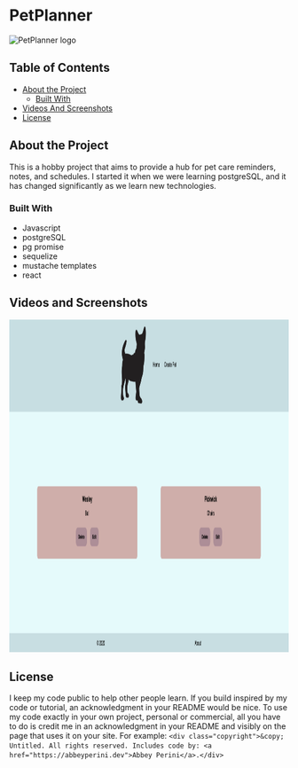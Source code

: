 # PetPlanner

<img src="https://github.com/abbeyperini/PetPlanner/blob/master/pet-planner-client/public/favicon.ico" width="300" alt="PetPlanner logo">

## Table of Contents

* [About the Project](#about-the-project)
  * [Built With](#built-with)
* [Videos And Screenshots](#videos-and-screenshots)
* [License](#license)

## About the Project

This is a hobby project that aims to provide a hub for pet care reminders, notes, and schedules. I started it when we were learning postgreSQL, and it has changed significantly as we learn new technologies.

### Built With
* Javascript
* postgreSQL
* pg promise
* sequelize
* mustache templates
* react

## Videos and Screenshots

<img src="/screenshots/petPlanner.png" alt="PetPlanner Desktop Screenshot" width="900" height="600">

## License

I keep my code public to help other people learn. If you build inspired by my code or tutorial, an acknowledgment in your README would be nice. To use my code exactly in your own project, personal or commercial, all you have to do is credit me in an acknowledgment in your README and visibly on the page that uses it on your site. For example: ```<div class="copyright">&copy; Untitled. All rights reserved. Includes code by: <a href="https://abbeyperini.dev">Abbey Perini</a>.</div>```
